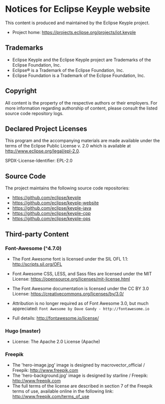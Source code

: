 # Notices for Eclipse Keyple website

This content is produced and maintained by the Eclipse Keyple project.

* Project home: https://projects.eclipse.org/projects/iot.keyple

## Trademarks

* Eclipse Keyple and the Eclipse Keyple project are Trademarks of the Eclipse Foundation, Inc.
* Eclipse® is a Trademark of the Eclipse Foundation, Inc.
* Eclipse Foundation is a Trademark of the Eclipse Foundation, Inc.

## Copyright

All content is the property of the respective authors or their employers. For
more information regarding authorship of content, please consult the listed
source code repository logs.

## Declared Project Licenses

This program and the accompanying materials are made available under the terms
of the Eclipse Public License v. 2.0 which is available at
http://www.eclipse.org/legal/epl-2.0.

SPDX-License-Identifier: EPL-2.0

## Source Code

The project maintains the following source code repositories:

* https://github.com/eclipse/keyple
* https://github.com/eclipse/keyple-website
* https://github.com/eclipse/keyple-java
* https://github.com/eclipse/keyple-cpp
* https://github.com/eclipse/keyple-ops

## Third-party Content

### Font-Awesome (^4.7.0)

* The Font Awesome font is licensed under the SIL OFL 1.1: http://scripts.sil.org/OFL 

* Font Awesome CSS, LESS, and Sass files are licensed under the MIT License: https://opensource.org/licenses/mit-license.html
* The Font Awesome documentation is licensed under the CC BY 3.0 License: https://creativecommons.org/licenses/by/3.0/
* Attribution is no longer required as of Font Awesome 3.0, but much appreciated: `Font Awesome by Dave Gandy - http://fontawesome.io`
* Full details: http://fontawesome.io/license/

### Hugo (master)

* License: The Apache 2.0 License (Apache)

### Freepik

* The 'hero-image.jpg' image is designed by macrovector_official / Freepik: http://www.freepik.com
* The 'hero-background.jpg' image is designed by starline / Freepik: http://www.freepik.com
* The full terms of the license are described in section 7 of the Freepik
terms of use, available online in the following link: http://www.freepik.com/terms_of_use